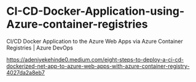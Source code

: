# CI-CD-Docker-Application-using-Azure-container-registries
CI/CD Docker Application to the Azure Web Apps via Azure Container Registries | Azure DevOps


https://adeniyekehinde0.medium.com/eight-steps-to-deploy-a-ci-cd-dockerized-net-app-to-azure-web-apps-with-azure-container-registry-4027da2a8eb7
